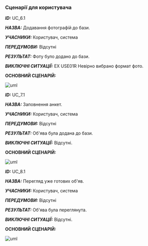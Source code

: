 ### Сценарії для користувача 

***ID:*** UC_6.1
    
***НАЗВА:*** Додавання фотографій до бази.
    
***УЧАСНИКИ:*** Користувач, система

***ПЕРЕДУМОВИ:*** Відсутні

***РЕЗУЛЬТАТ:*** Фоту було додано до бази.

***ВИКЛЮЧНІ СИТУАЦІЇ:*** 
EX USE01R Невірно вибрано формат фото.

**ОСНОВНИЙ СЦЕНАРІЙ:** 

![uml](http://www.plantuml.com/plantuml/png/ZL4xJiD05EnzYgVGKa0RDsbo0Q98j4Yn08aao345aWloGQ5BOr4W8QvWp5gOuCyLvjs8sQnmW8h2qdXtFlFUzcRHMHZTZA-yU3WBmjZR_OlNnJDINQ3GERP4YQ12AiGLQZJOwb8wI8YDuuckK1FK7T-B1xUpA1Z7T4cSrl1khWjTed56C4wAZ5-5IZUj0TxqZggLFkB3_wxLnHDgdXVEnifqBII_yiZIarP_ABfXprpqdWTh0fXzJ_-Vexqmtf2L8QU_8PkAlxFHzLVqBadOASMxZPfCeq32o_EBI0x2ODGLDDIKAF1fewL_AiD1_-ZuP3ycVUoOA7MfYUDdjehLKPMxPV62h5eOcdFU1mldRZcab3yMJ4tQzlFvlDDhhnTCHdpoBm00)


***ID:*** UC_7.1
    
***НАЗВА:*** Заповнення анкет.
    
***УЧАСНИКИ:*** Користувач, система

***ПЕРЕДУМОВИ:*** Відсутні

***РЕЗУЛЬТАТ:*** Об'ява була додана до бази.        

***ВИКЛЮЧНІ СИТУАЦІЇ:*** 
Відсутні.

**ОСНОВНИЙ СЦЕНАРІЙ:**

![uml](http://www.plantuml.com/plantuml/png/ZP5DIiH048NtEKKn6pUUOBAPEuW74CpEKPd4XP25auYw40CoZ22eL-W92OR9ZrTuTIDVDGJZRXQXAzsltgkFMiJ9sIgvMLu4wMaShTB0_qimnmUSPcXqZJshZQ274zOz1lnWhxdCy0R7Ua39syRKelSOz0wTvhCmI4zkuoHQfdHxrIqgUZLepMsY4rHejH1yJyngVhqMuJZL7EzUpt4qqvmQfu_2esH3PTdwB8peHr--F-XMNqGpE4PusOZ1g5Bpy438BpzwngYQpZuCpN-wpP_zWDsH5kRlKmKxdzTCK3urCnI3jmxFR1ayExGZEn-e6WoWFXPzid9jeze5kWaLUzmqEEGIhww3HNHvpiN-0W00)


***ID:*** UC_8.1
    
***НАЗВА:*** Перегляд уже готових об'яв.
    
***УЧАСНИКИ:*** Користувач, система

***ПЕРЕДУМОВИ:*** Відсутні

***РЕЗУЛЬТАТ:*** Об'ява була переглянута.

***ВИКЛЮЧНІ СИТУАЦІЇ:*** 
Відсутні.

**ОСНОВНИЙ СЦЕНАРІЙ:**

![uml](http://www.plantuml.com/plantuml/png/fL8zJeH06Etd59DjR3o1D7i7um5Cf7FLB5YOK2oBkfqcPaDXebu1SSOGTXckyBuR-M0m6oAT5VFzl9_tXNaKdo_ZsyMbIiwYS9celjRg16yeP8rAKjHyRJKQ59hl1WujQidq31-mieB55tRoZ4Qo3g5HuXjMIohtS9pluTWgECyrdvz7t2rHpGALdDv5SRX8l1oC5p9mnAubGpkejYCTSs091jiaUEsrgW59FTdqUsojM3mTG98TQtwx2F90r0QM4bDHWl_SOPplHN8OabJOUPhwhryobBmHDvlVqx7zA7ddlcNf9aEm8A8VTL57LtadErMmfwVj9BE76osfDmFB6PD7yVMDceTN5_mvVW00)
